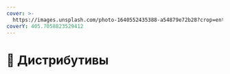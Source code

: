```yaml
---
cover: >-
  https://images.unsplash.com/photo-1640552435388-a54879e72b28?crop=entropy&cs=srgb&fm=jpg&ixid=M3wxOTcwMjR8MHwxfHNlYXJjaHw1fHxsaW51eHxlbnwwfHx8fDE3MDcwMTEwMTB8MA&ixlib=rb-4.0.3&q=85
coverY: 405.7058823529412
---
```


# 💽 Дистрибутивы

